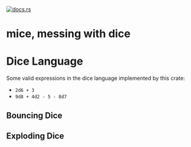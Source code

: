 [![docs.rs](https://docs.rs/mice/badge.svg)](https://docs.rs/mice/)

# mice, messing with dice

# Dice Language


Some valid expressions in the dice language implemented by this crate:
- `2d6 + 3`
- `9d8 + 4d2 - 5 - 8d7`

## Bouncing Dice
## Exploding Dice
